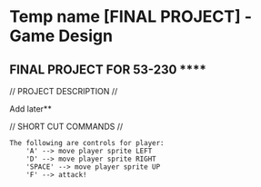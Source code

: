 # Temp name [FINAL PROJECT] - Game Design 

FINAL PROJECT FOR 53-230 ****
--------------------------------

// PROJECT DESCRIPTION //

Add later**

// SHORT CUT COMMANDS //
    
    The following are controls for player:
        'A' --> move player sprite LEFT
        'D' --> move player sprite RIGHT
        'SPACE' --> move player sprite UP
        'F' --> attack!

